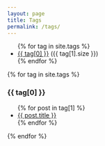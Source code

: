 ```yaml
---
layout: page
title: Tags
permalink: /tags/
---
```


<ul>
  {% for tag in site.tags %}
    <li><a href="#{{ tag[0] | slugify }}">{{ tag[0] }}</a> ({{ tag[1].size }})</li>
  {% endfor %}
</ul>

{% for tag in site.tags %}
  <h3 id="{{ tag[0] | slugify }}">{{ tag[0] }}</h3>
  <ul>
    {% for post in tag[1] %}
      <li><a href="{{ post.url }}">{{ post.title }}</a></li>
    {% endfor %}
  </ul>
{% endfor %}